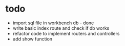 # todo
- import sql file in workbench db - done
- write basic index route and check if db works
- refactor code to implement routers and controllers
- add show function